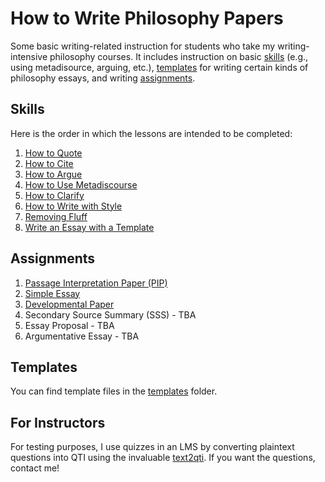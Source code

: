 # How to Write Philosophy Papers

Some basic writing-related instruction for students who take my writing-intensive philosophy courses. It includes instruction on basic [skills](#skills) (e.g., using metadisource, arguing, etc.), [templates](#templates) for writing certain kinds of philosophy essays, and writing [assignments](#assignments).

## Skills

Here is the order in which the lessons are intended to be completed:

1. [How to Quote](/lessons/quoting.md)
1. [How to Cite](/lessons/citing.md)
1. [How to Argue](/lessons/argue.md)
1. [How to Use Metadiscourse](/lessons/metadiscourse.md)
1. [How to Clarify](/lessons/clarify.md)
1. [How to Write with Style](/lessons/style.md)
1. [Removing Fluff](/lessons/fluff.md)
1. [Write an Essay with a Template](/lessons/templates.md)

## Assignments

1. [Passage Interpretation Paper (PIP)](/assignments/pip.md)
1. [Simple Essay](/assignments/simple_essay.md)
1. [Developmental Paper](/assignments/development_essay.md)
1. Secondary Source Summary (SSS) - TBA
1. Essay Proposal - TBA
1. Argumentative Essay - TBA


## Templates

You can find template files in the [templates](https://github.com/davidagler/howtowritephilosophy/tree/main/templates) folder.

## For Instructors

For testing purposes, I use quizzes in an LMS by converting plaintext questions into QTI using the invaluable [text2qti](https://github.com/gpoore/text2qti). If you want the questions, contact me!

